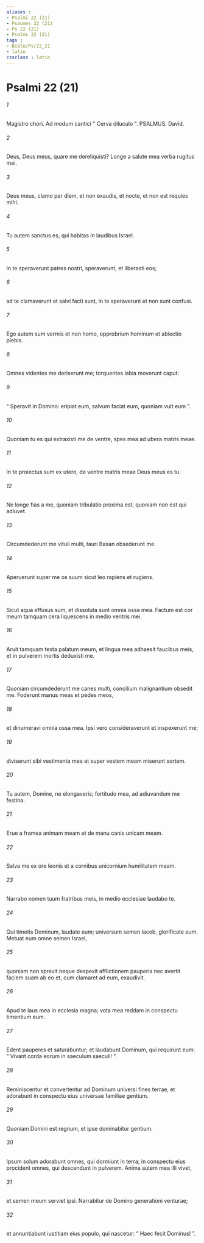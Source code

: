 ```yaml
---
aliases : 
- Psalmi 22 (21)
- Psaumes 22 (21)
- Ps 22 (21)
- Psalms 22 (21)
tags : 
- Bible/Ps/22_21
- latin
cssclass : latin
---
```


# Psalmi 22 (21)

###### 1
Magistro chori. Ad modum cantici " Cerva diluculo ". PSALMUS. David.
###### 2
Deus, Deus meus, quare me dereliquisti? Longe a salute mea verba rugitus mei.
###### 3
Deus meus, clamo per diem, et non exaudis, et nocte, et non est requies mihi.
###### 4
Tu autem sanctus es, qui habitas in laudibus Israel.
###### 5
In te speraverunt patres nostri, speraverunt, et liberasti eos;
###### 6
ad te clamaverunt et salvi facti sunt, in te speraverunt et non sunt confusi.
###### 7
Ego autem sum vermis et non homo, opprobrium hominum et abiectio plebis.
###### 8
Omnes videntes me deriserunt me; torquentes labia moverunt caput:
###### 9
“ Speravit in Domino: eripiat eum, salvum faciat eum, quoniam vult eum ”.
###### 10
Quoniam tu es qui extraxisti me de ventre, spes mea ad ubera matris meae.
###### 11
In te proiectus sum ex utero, de ventre matris meae Deus meus es tu.
###### 12
Ne longe fias a me, quoniam tribulatio proxima est, quoniam non est qui adiuvet.
###### 13
Circumdederunt me vituli multi, tauri Basan obsederunt me.
###### 14
Aperuerunt super me os suum sicut leo rapiens et rugiens.
###### 15
Sicut aqua effusus sum, et dissoluta sunt omnia ossa mea. Factum est cor meum tamquam cera liquescens in medio ventris mei.
###### 16
Aruit tamquam testa palatum meum, et lingua mea adhaesit faucibus meis, et in pulverem mortis deduxisti me.
###### 17
Quoniam circumdederunt me canes multi, concilium malignantium obsedit me. Foderunt manus meas et pedes meos,
###### 18
et dinumeravi omnia ossa mea. Ipsi vero consideraverunt et inspexerunt me;
###### 19
diviserunt sibi vestimenta mea et super vestem meam miserunt sortem.
###### 20
Tu autem, Domine, ne elongaveris; fortitudo mea, ad adiuvandum me festina.
###### 21
Erue a framea animam meam et de manu canis unicam meam.
###### 22
Salva me ex ore leonis et a cornibus unicornium humilitatem meam.
###### 23
Narrabo nomen tuum fratribus meis, in medio ecclesiae laudabo te.
###### 24
Qui timetis Dominum, laudate eum; universum semen Iacob, glorificate eum. Metuat eum omne semen Israel,
###### 25
quoniam non sprevit neque despexit afflictionem pauperis nec avertit faciem suam ab eo et, cum clamaret ad eum, exaudivit.
###### 26
Apud te laus mea in ecclesia magna; vota mea reddam in conspectu timentium eum.
###### 27
Edent pauperes et saturabuntur; et laudabunt Dominum, qui requirunt eum: “ Vivant corda eorum in saeculum saeculi! ”.
###### 28
Reminiscentur et convertentur ad Dominum universi fines terrae, et adorabunt in conspectu eius universae familiae gentium.
###### 29
Quoniam Domini est regnum, et ipse dominabitur gentium.
###### 30
Ipsum solum adorabunt omnes, qui dormiunt in terra; in conspectu eius procident omnes, qui descendunt in pulverem. Anima autem mea illi vivet,
###### 31
et semen meum serviet ipsi. Narrabitur de Domino generationi venturae;
###### 32
et annuntiabunt iustitiam eius populo, qui nascetur: “ Haec fecit Dominus! ”.
